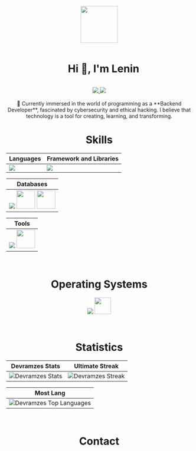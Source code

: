 <div align="Center">
<img width="100" src="https://github.com/user-attachments/assets/fae54e71-c962-4868-ad16-f727a0593d00" />

<!--h1 without bottom border-->
<div id="user-content-toc">
  <ul align="center">
    <summary><h1 style="display: inline-block">Hi 👋, I'm Lenin</h1></summary>
  </ul>
  <div align="Center">
    <a href="https://github.com/Leramzes?tab=followers">
      <img src="https://img.shields.io/github/followers/Leramzes?label=Follow&style=social" />
    </a>
    <a href="https://github.com/Leramzes?tab=repositories">
      <img src="https://img.shields.io/github/stars/Leramzes?style=social" />
    </a>
  </div>
</div>
<br>
<div>
  🌱 Currently immersed in the world of programming as a **Backend Developer**, fascinated by cybersecurity and ethical hacking. I believe that technology is a tool for creating, learning, and transforming.
</div>

<div align="Center">
<h1>Skills</h1>
</div>

<div align="Center">

| Languages | Framework and Libraries |
| ------------- | ------------- |
| <img src="https://skillicons.dev/icons?i=java,php,js,typescript"/> | <img src="https://skillicons.dev/icons?i=angular,spring,nodejs"/> |

</div>

<div align="Center">

| Databases |
| ------------- |
| <img src="https://skillicons.dev/icons?i=mysql,postgresql" /> <img src="https://cdn.jsdelivr.net/gh/devicons/devicon/icons/mariadb/mariadb-original.svg" width="50"/> <img src="https://cdn.jsdelivr.net/gh/devicons/devicon/icons/microsoftsqlserver/microsoftsqlserver-original.svg" width="50"/> |

</div>

<div align="Center">

| Tools |
| ------------- |
| <img src="https://skillicons.dev/icons?i=git,github,vscode,linux,postman,idea"/> <img src="https://dbeaver.io/wp-content/uploads/2015/09/beaver-head.png" width="50"/> |

</div>

<br>

<div align="Center">
<h1>Operating Systems</h1>

<img src="https://skillicons.dev/icons?i=windows,arch,linux,ubuntu"/> <img src="https://www.vectorlogo.zone/logos/freebsd/freebsd-icon.svg" width="45"/>

</div>

<br>

<div align="Center">
<h1>Statistics</h1>
</div>

<div align="Center">

| Devramzes Stats | Ultimate Streak |
| ------------- | ------------- |
| ![Devramzes Stats](https://github-readme-stats.vercel.app/api?username=Leramzes&theme=onedark&show_icons=true&hide_border=true&count_private=true)  | ![Devramzes Streak](https://github-readme-streak-stats.herokuapp.com/?user=Leramzes&theme=onedark&hide_border=true) 

| Most Lang |
| ----------|
| ![Devramzes Top Languages](https://github-readme-stats.vercel.app/api/top-langs/?username=Leramzes&theme=onedark&show_icons=true&hide_border=true&layout=compact) |

</div>

<br>

<div align="Center">
<h1>Contact</h1>
</div>
